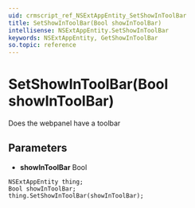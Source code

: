 ```yaml
---
uid: crmscript_ref_NSExtAppEntity_SetShowInToolBar
title: SetShowInToolBar(Bool showInToolBar)
intellisense: NSExtAppEntity.SetShowInToolBar
keywords: NSExtAppEntity, GetShowInToolBar
so.topic: reference
---
```


# SetShowInToolBar(Bool showInToolBar)

Does the webpanel have a toolbar

## Parameters

* **showInToolBar** Bool

```crmscript
NSExtAppEntity thing;
Bool showInToolBar;
thing.SetShowInToolBar(showInToolBar);
```

